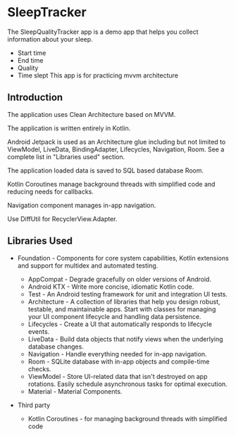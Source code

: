 
# SleepTracker
The SleepQualityTracker app is a demo app that helps you collect information about your sleep.

-   Start time
-   End time
-   Quality
-   Time slept
This app is for practicing mvvm architecture
## Introduction

The application uses Clean Architecture based on MVVM.

The application is written entirely in Kotlin.

Android Jetpack is used as an Architecture glue including but not limited to ViewModel, LiveData, BindingAdapter, Lifecycles, Navigation, Room. See a complete list in "Libraries used" section.

The application  loaded data is saved to SQL based database Room.

Kotlin Coroutines manage background threads with simplified code and reducing needs for callbacks.

Navigation component manages in-app navigation.

Use DiffUtil for RecyclerView.Adapter.
## Libraries Used
- Foundation - Components for core system capabilities, Kotlin extensions and support for multidex and automated testing.

  -   AppCompat - Degrade gracefully on older versions of Android.
	-   Android KTX - Write more concise, idiomatic Kotlin code.
	-   Test - An Android testing framework for unit and integration UI tests.
	-   Architecture - A collection of libraries that help you design robust, testable, and maintainable apps. Start with classes for managing your UI component lifecycle and handling data persistence.
	-   Lifecycles - Create a UI that automatically responds to lifecycle events.
	-   LiveData - Build data objects that notify views when the underlying database changes.
	-   Navigation - Handle everything needed for in-app navigation.
	-   Room - SQLite database with in-app objects and compile-time checks.
	-   ViewModel - Store UI-related data that isn't destroyed on app rotations. Easily schedule asynchronous tasks for optimal execution.
	-   Material - Material Components.
- Third party

	-   Kotlin Coroutines - for managing background threads with simplified code 
